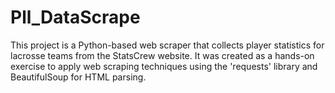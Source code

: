 # Pll_DataScrape
This project is a Python-based web scraper that collects player statistics for lacrosse teams from the StatsCrew website. It was created as a hands-on exercise to apply web scraping techniques using the 'requests' library and BeautifulSoup for HTML parsing.
